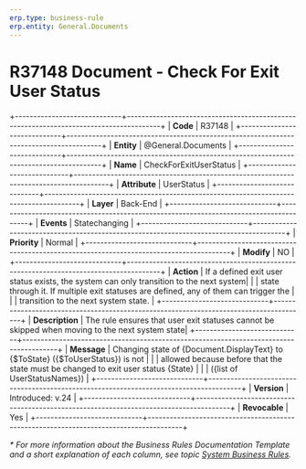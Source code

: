 ```yaml
---
erp.type: business-rule
erp.entity: General.Documents
---
```


# R37148 Document - Check For Exit User Status
+-----------------------------+---------------------------------------------------------------------------------------+
| **Code**                    | R37148                                                                                |
+-----------------------------+---------------------------------------------------------------------------------------+
| **Entity**                  | @General.Documents                                                                    |
+-----------------------------+---------------------------------------------------------------------------------------+
| **Name**                    | CheckForExitUserStatus                                                                |
+-----------------------------+---------------------------------------------------------------------------------------+
| **Attribute**               | UserStatus                                                                            |
+-----------------------------+---------------------------------------------------------------------------------------+
| **Layer**                   | Back-End                                                                              |
+-----------------------------+---------------------------------------------------------------------------------------+
| **Events**                  | Statechanging                                                                         |
+-----------------------------+---------------------------------------------------------------------------------------+
| **Priority**                | Normal                                                                                |
+-----------------------------+---------------------------------------------------------------------------------------+
| **Modify**                  | NO                                                                                    |
+-----------------------------+---------------------------------------------------------------------------------------+
| **Action**                  | If a defined exit user status exists, the system can only transition to the next system|
|                             | state through it. If multiple exit statuses are defined, any of them can trigger the  |
|                             | transition to the next system state.                                                  |
+-----------------------------+---------------------------------------------------------------------------------------+
| **Description**             | The rule ensures that user exit statuses cannot be skipped when moving to the next system state|
+-----------------------------+---------------------------------------------------------------------------------------+
| **Message**                 | Changing state of {Document.DisplayText} to {$ToState} ({$ToUserStatus}) is not       |
|                             | allowed because before that the state must be changed to exit user status {State}     |
|                             | ({list of UserStatusNames})                                                           | 
+-----------------------------+---------------------------------------------------------------------------------------+
| **Version**                 | Introduced: v.24                                                                      |
+-----------------------------+---------------------------------------------------------------------------------------+
| **Revocable**               | Yes                                                                                   |
+-----------------------------+---------------------------------------------------------------------------------------+

*\* For more information about the Business Rules Documentation Template and a short explanation of each column, see
topic [System Business Rules](../templates/template-description-system-business-rules.md).*
